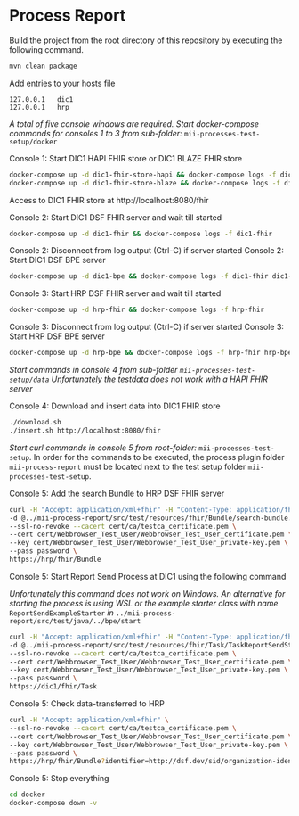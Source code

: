 # Process Report

Build the project from the root directory of this repository by executing the following command.

```sh
mvn clean package
```

Add entries to your hosts file

```
127.0.0.1	dic1
127.0.0.1	hrp
```

*A total of five console windows are required. Start docker-compose commands for consoles 1 to 3 from
sub-folder:* `mii-processes-test-setup/docker`

Console 1: Start DIC1 HAPI FHIR store or DIC1 BLAZE FHIR store

```sh
docker-compose up -d dic1-fhir-store-hapi && docker-compose logs -f dic1-fhir-store-hapi
docker-compose up -d dic1-fhir-store-blaze && docker-compose logs -f dic1-fhir-store-blaze
```

Access to DIC1 FHIR store at http://localhost:8080/fhir

Console 2: Start DIC1 DSF FHIR server and wait till started

```sh
docker-compose up -d dic1-fhir && docker-compose logs -f dic1-fhir
```

Console 2: Disconnect from log output (Ctrl-C) if server started
Console 2: Start DIC1 DSF BPE server

```sh
docker-compose up -d dic1-bpe && docker-compose logs -f dic1-fhir dic1-bpe
````

Console 3: Start HRP DSF FHIR server and wait till started

```sh
docker-compose up -d hrp-fhir && docker-compose logs -f hrp-fhir
```

Console 3: Disconnect from log output (Ctrl-C) if server started 
Console 3: Start HRP DSF BPE server

```sh
docker-compose up -d hrp-bpe && docker-compose logs -f hrp-fhir hrp-bpe
````

<!-- TESTDATA -->

*Start commands in console 4 from sub-folder `mii-processes-test-setup/data`*
*Unfortunately the testdata does not work with a HAPI FHIR server*

Console 4: Download and insert data into DIC1 FHIR store

```sh
./download.sh
./insert.sh http://localhost:8080/fhir
```

<!-- EXECUTE PROCESS -->

*Start curl commands in console 5 from root-folder:* `mii-processes-test-setup`. In order for the commands
to be executed, the process plugin folder `mii-process-report` must be located next to the test setup folder
`mii-processes-test-setup`.

Console 5: Add the search Bundle to HRP DSF FHIR server

```sh
curl -H "Accept: application/xml+fhir" -H "Content-Type: application/fhir+xml" \
-d @../mii-process-report/src/test/resources/fhir/Bundle/search-bundle.xml \
--ssl-no-revoke --cacert cert/ca/testca_certificate.pem \
--cert cert/Webbrowser_Test_User/Webbrowser_Test_User_certificate.pem \
--key cert/Webbrowser_Test_User/Webbrowser_Test_User_private-key.pem \
--pass password \
https://hrp/fhir/Bundle
```

Console 5: Start Report Send Process at DIC1 using the following command

*Unfortunately this command does not work on Windows. An alternative for starting the process is using WSL or the
example starter class with name* `ReportSendExampleStarter` *in* `../mii-process-report/src/test/java/../bpe/start`

```sh
curl -H "Accept: application/xml+fhir" -H "Content-Type: application/fhir+xml" \
-d @../mii-process-report/src/test/resources/fhir/Task/TaskReportSendStart_Demo.xml \
--ssl-no-revoke --cacert cert/ca/testca_certificate.pem \
--cert cert/Webbrowser_Test_User/Webbrowser_Test_User_certificate.pem \
--key cert/Webbrowser_Test_User/Webbrowser_Test_User_private-key.pem \
--pass password \
https://dic1/fhir/Task
```

Console 5: Check data-transferred to HRP

```sh
curl -H "Accept: application/xml+fhir" \
--ssl-no-revoke --cacert cert/ca/testca_certificate.pem \
--cert cert/Webbrowser_Test_User/Webbrowser_Test_User_certificate.pem \
--key cert/Webbrowser_Test_User/Webbrowser_Test_User_private-key.pem \
--pass password \
https://hrp/fhir/Bundle?identifier=http://dsf.dev/sid/organization-identifier|Test_DIC1
```

Console 5: Stop everything

```sh
cd docker
docker-compose down -v
```